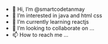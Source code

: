 - 👋 Hi, I’m @smartcodetanmay
- 👀 I’m interested in  java and html css
- 🌱 I’m currently learning reactjs 
- 💞️ I’m looking to collaborate on ...
- 📫 How to reach me ...

<!---
smartcodetanmay/smartcodetanmay is a ✨ special ✨ repository because its `README.md` (this file) appears on your GitHub profile.
You can click the Preview link to take a look at your changes.
--->
